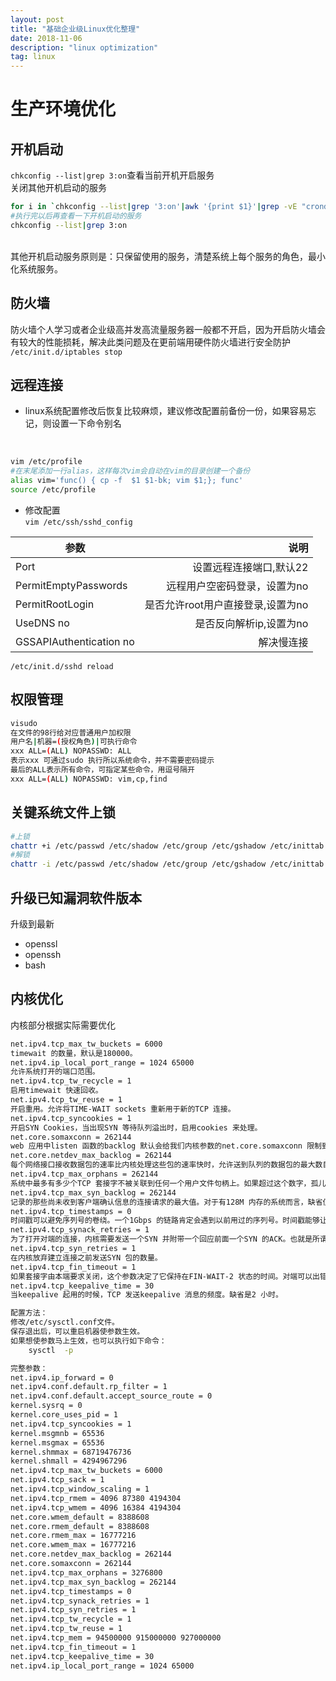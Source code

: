 ```yaml
---
layout: post
title: "基础企业级Linux优化整理"
date: 2018-11-06  
description: "linux optimization"
tag: linux  
---  
```


# 生产环境优化

## 开机启动

`chkconfig --list|grep 3:on`查看当前开机开启服务
<br>
关闭其他开机启动的服务

```bash
for i in `chkconfig --list|grep '3:on'|awk '{print $1}'|grep -vE "crond|network|sshd|rsyslog|sysstat"`;do chkconfig $i off;done
#执行完以后再查看一下开机启动的服务
chkconfig --list|grep 3:on

```
<br>
其他开机启动服务原则是：只保留使用的服务，清楚系统上每个服务的角色，最小化系统服务。

## 防火墙
防火墙个人学习或者企业级高并发高流量服务器一般都不开启，因为开启防火墙会有较大的性能损耗，解决此类问题及在更前端用硬件防火墙进行安全防护
<br>
`/etc/init.d/iptables stop`
<br>

## 远程连接

- linux系统配置修改后恢复比较麻烦，建议修改配置前备份一份，如果容易忘记，则设置一下命令别名
<br>

```bash
vim /etc/profile
#在末尾添加一行alias，这样每次vim会自动在vim的目录创建一个备份
alias vim='func() { cp -f  $1 $1-bk; vim $1;}; func'
source /etc/profile
```

- 修改配置  
`vim /etc/ssh/sshd_config`  

 |  参数  |  说明  |
 |--------|--------:|
 |  Port  |设置远程连接端口,默认22|
 | PermitEmptyPasswords|远程用户空密码登录，设置为no|  
 |PermitRootLogin |是否允许root用户直接登录,设置为no|
 |UseDNS no|是否反向解析ip,设置为no|
 |GSSAPIAuthentication no | 解决慢连接 |
 
  `/etc/init.d/sshd reload`  

## 权限管理

```bash
visudo
在文件的98行给对应普通用户加权限
用户名|机器=(授权角色)|可执行命令
xxx ALL=(ALL) NOPASSWD: ALL 
表示xxx 可通过sudo 执行所以系统命令，并不需要密码提示
最后的ALL表示所有命令，可指定某些命令，用逗号隔开
xxx ALL=(ALL) NOPASSWD: vim,cp,find
```

## 关键系统文件上锁

```bash
#上锁
chattr +i /etc/passwd /etc/shadow /etc/group /etc/gshadow /etc/inittab
#解锁
chattr -i /etc/passwd /etc/shadow /etc/group /etc/gshadow /etc/inittab
```

## 升级已知漏洞软件版本
升级到最新
- openssl
- openssh
- bash

## 内核优化
内核部分根据实际需要优化

```bash
net.ipv4.tcp_max_tw_buckets = 6000
timewait 的数量，默认是180000。
net.ipv4.ip_local_port_range = 1024 65000
允许系统打开的端口范围。
net.ipv4.tcp_tw_recycle = 1
启用timewait 快速回收。
net.ipv4.tcp_tw_reuse = 1
开启重用。允许将TIME-WAIT sockets 重新用于新的TCP 连接。
net.ipv4.tcp_syncookies = 1
开启SYN Cookies，当出现SYN 等待队列溢出时，启用cookies 来处理。
net.core.somaxconn = 262144
web 应用中listen 函数的backlog 默认会给我们内核参数的net.core.somaxconn 限制到128，而nginx 定义的NGX_LISTEN_BACKLOG 默认为511，所以有必要调整这个值。
net.core.netdev_max_backlog = 262144
每个网络接口接收数据包的速率比内核处理这些包的速率快时，允许送到队列的数据包的最大数目。
net.ipv4.tcp_max_orphans = 262144
系统中最多有多少个TCP 套接字不被关联到任何一个用户文件句柄上。如果超过这个数字，孤儿连接将即刻被复位并打印出警告信息。这个限制仅仅是为了防止简单的DoS 攻击，不能过分依靠它或者人为地减小这个值，更应该增加这个值(如果增加了内存之后)。
net.ipv4.tcp_max_syn_backlog = 262144
记录的那些尚未收到客户端确认信息的连接请求的最大值。对于有128M 内存的系统而言，缺省值是1024，小内存的系统则是128。
net.ipv4.tcp_timestamps = 0
时间戳可以避免序列号的卷绕。一个1Gbps 的链路肯定会遇到以前用过的序列号。时间戳能够让内核接受这种“异常”的数据包。这里需要将其关掉。
net.ipv4.tcp_synack_retries = 1
为了打开对端的连接，内核需要发送一个SYN 并附带一个回应前面一个SYN 的ACK。也就是所谓三次握手中的第二次握手。这个设置决定了内核放弃连接之前发送SYN+ACK 包的数量。
net.ipv4.tcp_syn_retries = 1
在内核放弃建立连接之前发送SYN 包的数量。
net.ipv4.tcp_fin_timeout = 1
如果套接字由本端要求关闭，这个参数决定了它保持在FIN-WAIT-2 状态的时间。对端可以出错并永远不关闭连接，甚至意外当机。缺省值是60 秒。2.2 内核的通常值是180 秒，3你可以按这个设置，但要记住的是，即使你的机器是一个轻载的WEB 服务器，也有因为大量的死套接字而内存溢出的风险，FIN- WAIT-2 的危险性比FIN-WAIT-1 要小，因为它最多只能吃掉1.5K 内存，但是它们的生存期长些。
net.ipv4.tcp_keepalive_time = 30
当keepalive 起用的时候，TCP 发送keepalive 消息的频度。缺省是2 小时。

配置方法：
修改/etc/sysctl.conf文件。
保存退出后，可以重启机器使参数生效。
如果想使参数马上生效，也可以执行如下命令：
    sysctl  -p

完整参数：
net.ipv4.ip_forward = 0
net.ipv4.conf.default.rp_filter = 1
net.ipv4.conf.default.accept_source_route = 0
kernel.sysrq = 0
kernel.core_uses_pid = 1
net.ipv4.tcp_syncookies = 1
kernel.msgmnb = 65536
kernel.msgmax = 65536
kernel.shmmax = 68719476736
kernel.shmall = 4294967296
net.ipv4.tcp_max_tw_buckets = 6000
net.ipv4.tcp_sack = 1
net.ipv4.tcp_window_scaling = 1
net.ipv4.tcp_rmem = 4096 87380 4194304
net.ipv4.tcp_wmem = 4096 16384 4194304
net.core.wmem_default = 8388608
net.core.rmem_default = 8388608
net.core.rmem_max = 16777216
net.core.wmem_max = 16777216
net.core.netdev_max_backlog = 262144
net.core.somaxconn = 262144
net.ipv4.tcp_max_orphans = 3276800
net.ipv4.tcp_max_syn_backlog = 262144
net.ipv4.tcp_timestamps = 0
net.ipv4.tcp_synack_retries = 1
net.ipv4.tcp_syn_retries = 1
net.ipv4.tcp_tw_recycle = 1
net.ipv4.tcp_tw_reuse = 1
net.ipv4.tcp_mem = 94500000 915000000 927000000
net.ipv4.tcp_fin_timeout = 1
net.ipv4.tcp_keepalive_time = 30
net.ipv4.ip_local_port_range = 1024 65000
```









